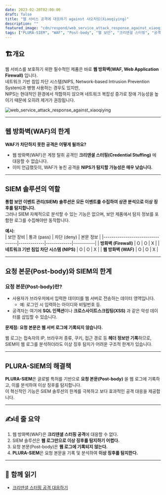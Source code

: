 ```yaml
---
date: 2023-02-20T02:00:00
draft: false
title: "웹 서비스 공격에 대응하기 against 샤오치잉(Xiaoqiying)"
description: ""
featured_image: "cdn/respond/web_service_attack_response_against_xiaoqiying-1.png"
tags: ["PLURA-SIEM", "WAF", "Post-body", "웹 보안", "크리덴셜 스터핑", "공격 대응"]
---
```


## 🏗️개요

웹 서비스를 보호하기 위한 필수적인 제품은 바로 **웹 방화벽(WAF, Web Application Firewall)** 입니다.  
네트워크 기반 침입 차단 시스템(NIPS, Network-based Intrusion Prevention System)과 병행 사용하는 경우도 있지만,  
NIPS는 현대적인 환경에서 적합하지 않으며 네트워크 복잡성 증가로 장애 가능성을 높이기 때문에 오히려 제거가 권장됩니다.
<!--more-->
![web_service_attack_response_against_xiaoqiying](https://blog.plura.io/cdn/respond/web_service_attack_response_against_xiaoqiying-1.png)

---

## 웹 방화벽(WAF)의 한계

**WAF가 차단하지 못한 공격은 어떻게 될까요?**

- 웹 방화벽(WAF)은 계정 탈취 공격인 **크리덴셜 스터핑(Credential Stuffing)** 에 대응할 수 없습니다.  
- 이미 언급했듯이, WAF가 놓친 공격을 **NIPS가 탐지할 가능성은 매우 낮습니다.**

---

## SIEM 솔루션의 역할

**통합 보안 이벤트 관리(SIEM) 솔루션은 모든 이벤트를 수집하여 상관 분석으로 이상 징후를 탐지합니다.**  
그러나 SIEM 자체적으로 분석할 수 있는 기능은 없으며, 보안 제품에서 탐지 정보를 포함한 로그를 수집해야만 동작합니다.

**예시:**  
| 보안 장비                        | 통과 (pass) | 차단 (deny) | 본문 정보 |
|----------------------------------|-------------|-------------|-----------|
| **방화벽 (Firewall)**            |      O      |      O      |      X    |
| **네트워크 기반 침입 차단 시스템 (NIPS)** |      O      |      O      |      X    |
| **웹 방화벽 (WAF)**              |      O      |      O      |      X    |

---

## 요청 본문(Post-body)와 SIEM의 한계

### 요청 본문(Post-body)란?

- 사용자가 브라우저에서 입력한 데이터를 웹 서버로 전송하는 데이터 영역입니다.  
  - 예: 로그인 시 입력하는 아이디와 비밀번호 등.  
- 공격자는 여기에 **SQL 인젝션**이나 **크로스사이트스크립팅(XSS)** 과 같은 악성 데이터를 삽입할 수 있습니다.

**문제점: 요청 본문은 웹 서버 로그에 기록되지 않습니다.**

웹 로그는 접속자의 IP, 브라우저 종류, 쿠키, 접근 경로 등 **헤더 정보만 기록**하므로,  
SIEM이 웹 로그를 분석하더라도 이상 징후 탐지가 어려운 구조적 한계가 있습니다.

---

## PLURA-SIEM의 해결책

**PLURA-SIEM**은 글로벌 특허를 기반으로 **요청 본문(Post-body)** 을 웹 로그에 기록하고, 이를 분석하여 이상 징후를 탐지합니다.  
이 혁신적인 기능은 SIEM 솔루션의 한계를 극복하고 보다 효과적인 공격 대응을 제공합니다.

---

## ✍️네 줄 요약

1) 웹 방화벽(WAF)은 **크리덴셜 스터핑 공격**에 대응할 수 없다.  
2) SIEM 솔루션은 **웹 로그만으로 이상 징후를 탐지하기 어렵다.**  
3) 요청 본문(Post-body)은 **웹 로그에 기록되지 않는다.**  
4) **PLURA-SIEM**은 요청 본문을 기록 및 분석하여 **이상 징후를 탐지한다.**

---

## 📖 함께 읽기

- [크리덴셜 스터핑 공격 대응하기](https://blog.plura.io/ko/respond/credential-stuffing-countermeasures/)
